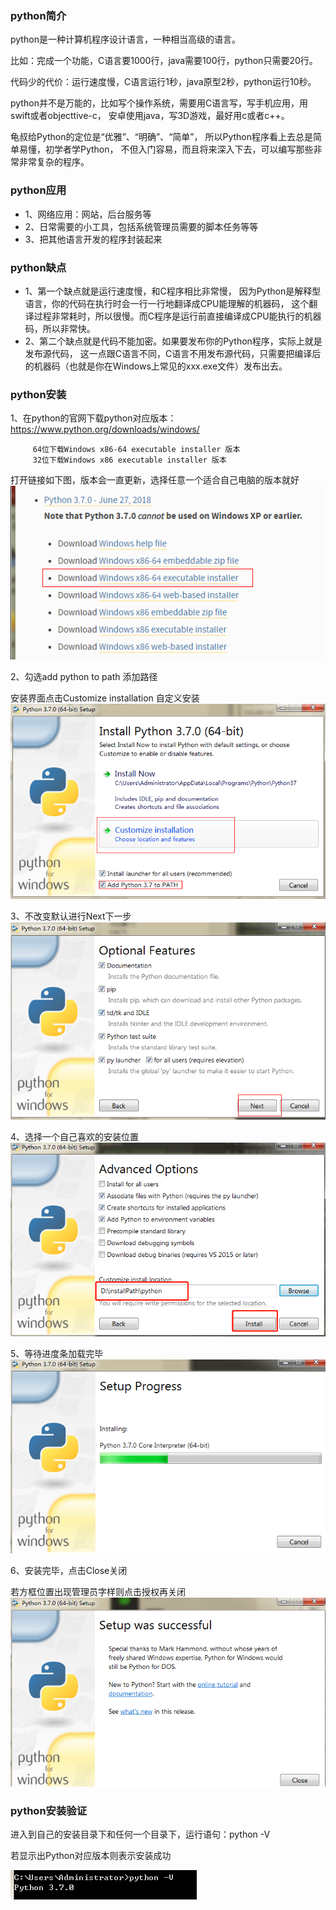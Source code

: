 ### python简介
python是一种计算机程序设计语言，一种相当高级的语言。

比如：完成一个功能，C语言要1000行，java需要100行，python只需要20行。

代码少的代价：运行速度慢，C语言运行1秒，java原型2秒，python运行10秒。

python并不是万能的，比如写个操作系统，需要用C语言写，写手机应用，用swift或者objecttive-c，
安卓使用java，写3D游戏，最好用c或者c++。

龟叔给Python的定位是“优雅”、“明确”、“简单”，
所以Python程序看上去总是简单易懂，初学者学Python，
不但入门容易，而且将来深入下去，可以编写那些非常非常复杂的程序。

### python应用
+ 1、网络应用：网站，后台服务等
+ 2、日常需要的小工具，包括系统管理员需要的脚本任务等等
+ 3、把其他语言开发的程序封装起来

### python缺点
+ 1、第一个缺点就是运行速度慢，和C程序相比非常慢，
因为Python是解释型语言，你的代码在执行时会一行一行地翻译成CPU能理解的机器码，
这个翻译过程非常耗时，所以很慢。而C程序是运行前直接编译成CPU能执行的机器码，所以非常快。
+ 2、第二个缺点就是代码不能加密。如果要发布你的Python程序，实际上就是发布源代码，
这一点跟C语言不同，C语言不用发布源代码，只需要把编译后的机器码（也就是你在Windows上常见的xxx.exe文件）发布出去。


### python安装
1、在python的官网下载python对应版本：https://www.python.org/downloads/windows/ 
```
     64位下载Windows x86-64 executable installer 版本
     32位下载Windows x86 executable installer 版本
```
打开链接如下图，版本会一直更新，选择任意一个适合自己电脑的版本就好
![下载对应的版本](../image/python/下载对应的版本.png)

2、勾选add python to path 添加路径

安装界面点击Customize installation 自定义安装
![安装1](../image/python/安装1.png)

3、不改变默认进行Next下一步
![安装2](../image/python/安装2.png)

4、选择一个自己喜欢的安装位置
![安装3](../image/python/安装3.png)

5、等待进度条加载完毕
![安装4](../image/python/安装4.png)

6、安装完毕，点击Close关闭

  若方框位置出现管理员字样则点击授权再关闭
![安装5](../image/python/安装5.png)

### python安装验证
进入到自己的安装目录下和任何一个目录下，运行语句：python -V

若显示出Python对应版本则表示安装成功

![安装6](../image/python/安装6.png)
